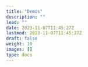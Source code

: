 ```yaml
---
title: "Demos"
description: ""
lead: ""
date: 2023-11-07T11:45:27Z
lastmod: 2023-11-07T11:45:27Z
draft: false
weight: 10
images: []
type: docs
---
```

